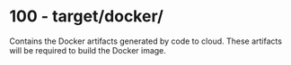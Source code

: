 # 100 - target/docker/

Contains the Docker artifacts generated by code to cloud. These artifacts will be required to build the Docker image.
